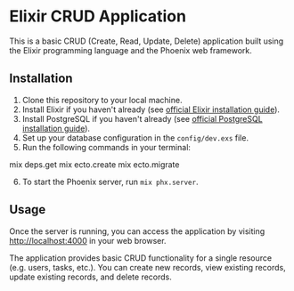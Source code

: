 # Elixir CRUD Application

This is a basic CRUD (Create, Read, Update, Delete) application built using the Elixir programming language and the Phoenix web framework.

## Installation

1. Clone this repository to your local machine.
2. Install Elixir if you haven't already (see [official Elixir installation guide](https://elixir-lang.org/install.html)).
3. Install PostgreSQL if you haven't already (see [official PostgreSQL installation guide](https://www.postgresql.org/docs/)).
4. Set up your database configuration in the `config/dev.exs` file.
5. Run the following commands in your terminal:

mix deps.get
mix ecto.create
mix ecto.migrate

6. To start the Phoenix server, run `mix phx.server`.

## Usage

Once the server is running, you can access the application by visiting [http://localhost:4000](http://localhost:4000) in your web browser.

The application provides basic CRUD functionality for a single resource (e.g. users, tasks, etc.). You can create new records, view existing records, update existing records, and delete records.


